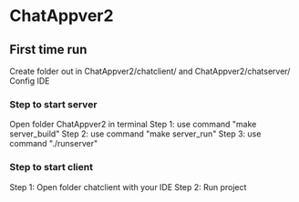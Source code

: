 # ChatAppver2
## First time run
Create folder out in ChatAppver2/chatclient/ and ChatAppver2/chatserver/
Config IDE

### Step to start server
Open folder ChatAppver2 in terminal
Step 1: use command "make server_build"
Step 2: use command "make server_run"
Step 3: use command "./runserver"

### Step to start client
Step 1: Open folder chatclient with your IDE
Step 2: Run project
